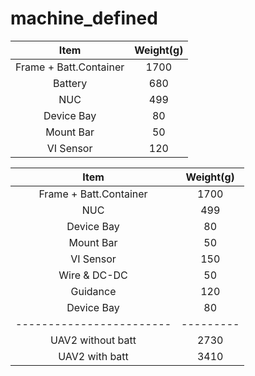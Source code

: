 # machine_defined

|          Item          |Weight(g)|
|:----------------------:|:-------:|
| Frame + Batt.Container | 1700    |
| Battery                | 680     |
| NUC                    | 499     |
| Device Bay             | 80      |
| Mount Bar              | 50      |
| VI Sensor              | 120     |


|        Item            |Weight(g)|
|:----------------------:|:-------:|
| Frame + Batt.Container | 1700    |
| NUC                    | 499     |
| Device Bay             | 80      |
| Mount Bar              | 50      |
| VI Sensor              | 150     |
| Wire & DC-DC           | 50      |
| Guidance               | 120     |
| Device Bay             | 80      |
|------------------------|---------|
|     UAV2 without batt  |  2730   |
|     UAV2 with batt     |  3410   |
